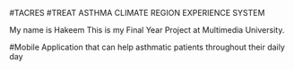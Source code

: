 #TACRES
#TREAT ASTHMA CLIMATE REGION EXPERIENCE SYSTEM 

My name is Hakeem 
This is my Final Year Project at Multimedia University.

#Mobile Application that can help asthmatic patients throughout their daily day
